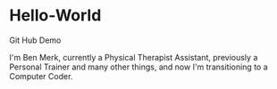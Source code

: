 # Hello-World
Git Hub Demo

I'm Ben Merk, currently a Physical Therapist Assistant, previously a Personal Trainer and many other things, and now I'm transitioning to a Computer Coder.
